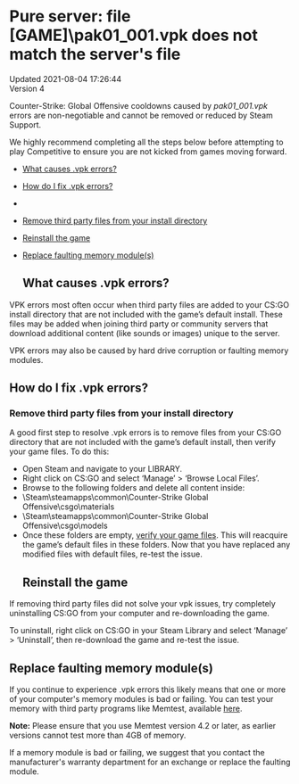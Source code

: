 # Pure server: file [GAME]\pak01_001.vpk does not match the server's file
Updated 2021-08-04 17:26:44  
Version 4  

Counter-Strike: Global Offensive cooldowns caused by *pak01_001.vpk* errors are non-negotiable and cannot be removed or reduced by Steam Support.  
  
We highly recommend completing all the steps below before attempting to play Competitive to ensure you are not kicked from games moving forward.  
* [What causes .vpk errors?](#vpkcause)
* [How do I fix .vpk errors?](#vpkfix)
* 
* [Remove third party files from your install directory](#3pfiles)
* [Reinstall the game](#reinstall)
* [Replace faulting memory module(s)](#memory)
  
  ## What causes .vpk errors?
VPK errors most often occur when third party files are added to your CS:GO install directory that are not included with the game’s default install. These files may be added when joining third party or community servers that download additional content (like sounds or images) unique to the server.  
  
VPK errors may also be caused by hard drive corruption or faulting memory modules.    
  ## How do I fix .vpk errors?
  ### Remove third party files from your install directory
A good first step to resolve .vpk errors is to remove files from your CS:GO directory that are not included with the game’s default install, then verify your game files. To do this:  
* Open Steam and navigate to your LIBRARY.
* Right click on CS:GO and select ‘Manage’ > ‘Browse Local Files’.
* Browse to the following folders and delete all content inside: 
* \Steam\steamapps\common\Counter-Strike Global Offensive\csgo\materials
* \Steam\steamapps\common\Counter-Strike Global Offensive\csgo\models
* Once these folders are empty, [verify your game files](https://help.steampowered.com/en/faqs/view/0C48-FCBD-DA71-93EB). This will reacquire the game’s default files in these folders.
Now that you have replaced any modified files with default files, re-test the issue.    
  ## Reinstall the game
If removing third party files did not solve your vpk issues, try completely uninstalling CS:GO from your computer and re-downloading the game.  
  
To uninstall, right click on CS:GO in your Steam Library and select ‘Manage’ > ‘Uninstall’, then re-download the game and re-test the issue.    
  ## Replace faulting memory module(s)
If you continue to experience .vpk errors this likely means that one or more of your computer's memory modules is bad or failing. You can test your memory with third party programs like Memtest, available [here](https://www.memtest86.com/).  
  
**Note:** Please ensure that you use Memtest version 4.2 or later, as earlier versions cannot test more than 4GB of memory.  
  
If a memory module is bad or failing, we suggest that you contact the manufacturer's warranty department for an exchange or replace the faulting module.
